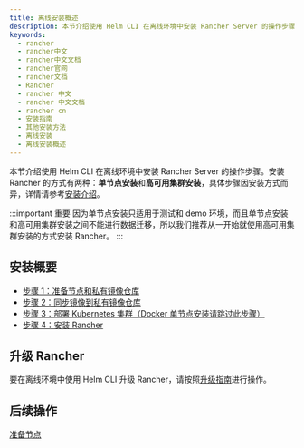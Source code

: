 ```yaml
---
title: 离线安装概述
description: 本节介绍使用 Helm CLI 在离线环境中安装 Rancher Server 的操作步骤。具体步骤因安装方式而异，有关每个安装选项的更多信息，详情请参考安装介绍。
keywords:
  - rancher
  - rancher中文
  - rancher中文文档
  - rancher官网
  - rancher文档
  - Rancher
  - rancher 中文
  - rancher 中文文档
  - rancher cn
  - 安装指南
  - 其他安装方法
  - 离线安装
  - 离线安装概述
---
```


本节介绍使用 Helm CLI 在离线环境中安装 Rancher Server 的操作步骤。安装 Rancher 的方式有两种：**单节点安装**和**高可用集群安装**，具体步骤因安装方式而异，详情请参考[安装介绍](/docs/rancher2.5/installation/_index)。

:::important 重要
因为单节点安装只适用于测试和 demo 环境，而且单节点安装和高可用集群安装之间不能进行数据迁移，所以我们推荐从一开始就使用高可用集群安装的方式安装 Rancher。
:::

## 安装概要

- [步骤 1：准备节点和私有镜像仓库](/docs/rancher2.5/installation/other-installation-methods/air-gap/prepare-nodes/_index)
- [步骤 2：同步镜像到私有镜像仓库](/docs/rancher2.5/installation/other-installation-methods/air-gap/populate-private-registry/_index)
- [步骤 3：部署 Kubernetes 集群（Docker 单节点安装请跳过此步骤）](/docs/rancher2.5/installation/other-installation-methods/air-gap/launch-kubernetes/_index)
- [步骤 4：安装 Rancher](/docs/rancher2.5/installation/other-installation-methods/air-gap/install-rancher/_index)

## 升级 Rancher

要在离线环境中使用 Helm CLI 升级 Rancher，请按照[升级指南](/docs/rancher2.5/installation/install-rancher-on-k8s/upgrades/_index)进行操作。

## 后续操作

[准备节点](/docs/rancher2.5/installation/other-installation-methods/air-gap/prepare-nodes/_index)
